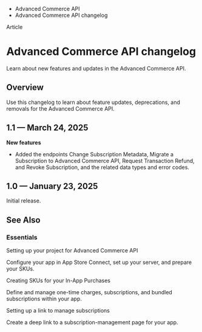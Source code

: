 

- Advanced Commerce API
-  Advanced Commerce API changelog 

Article

# Advanced Commerce API changelog

Learn about new features and updates in the Advanced Commerce API.

## Overview

Use this changelog to learn about feature updates, deprecations, and removals for the Advanced Commerce API.

## 1.1 — March 24, 2025

**New features**

- Added the endpoints Change Subscription Metadata, Migrate a Subscription to Advanced Commerce API, Request Transaction Refund, and Revoke Subscription, and the related data types and error codes.

## 1.0 — January 23, 2025

Initial release.

## See Also

### Essentials

Setting up your project for Advanced Commerce API

Configure your app in App Store Connect, set up your server, and prepare your SKUs.

Creating SKUs for your In-App Purchases

Define and manage one-time charges, subscriptions, and bundled subscriptions within your app.

Setting up a link to manage subscriptions

Create a deep link to a subscription-management page for your app.

